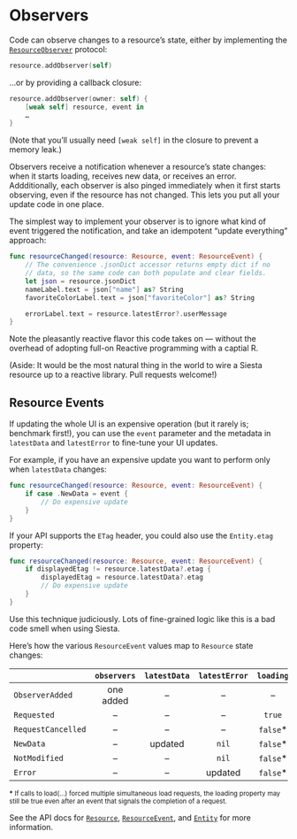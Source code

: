 # Observers

Code can observe changes to a resource’s state, either by implementing the [`ResourceObserver`](https://bustoutsolutions.github.io/siesta/api/Protocols/ResourceObserver.html) protocol:

```swift
resource.addObserver(self)
```

…or by providing a callback closure:

```swift
resource.addObserver(owner: self) {
    [weak self] resource, event in
    …
}
```

(Note that you’ll usually need `[weak self]` in the closure to prevent a memory leak.)

Observers receive a notification whenever a resource’s state changes: when it starts loading, receives new data, or receives an error. Addditionally, each observer is also pinged immediately when it first starts observing, even if the resource has not changed. This lets you put all your update code in one place.

The simplest way to implement your observer is to ignore what kind of event triggered the notification, and take an idempotent “update everything” approach:

```swift
func resourceChanged(resource: Resource, event: ResourceEvent) {
    // The convenience .jsonDict accessor returns empty dict if no
    // data, so the same code can both populate and clear fields.
    let json = resource.jsonDict
    nameLabel.text = json["name"] as? String
    favoriteColorLabel.text = json["favoriteColor"] as? String

    errorLabel.text = resource.latestError?.userMessage
}
```

Note the pleasantly reactive flavor this code takes on — without the overhead of adopting full-on Reactive programming with a captial R.

(Aside: It would be the most natural thing in the world to wire a Siesta resource up to a reactive library. Pull requests welcome!)

## Resource Events

If updating the whole UI is an expensive operation (but it rarely is; benchmark first!), you can use the `event` parameter and the metadata in `latestData` and `latestError` to fine-tune your UI updates.

For example, if you have an expensive update you want to perform only when `latestData` changes:

```swift
func resourceChanged(resource: Resource, event: ResourceEvent) {
    if case .NewData = event {
        // Do expensive update
    }
}
```

If your API supports the `ETag` header, you could also use the `Entity.etag` property:

```swift
func resourceChanged(resource: Resource, event: ResourceEvent) {
    if displayedEtag != resource.latestData?.etag {
        displayedEtag = resource.latestData?.etag
        // Do expensive update
    }
}
```

Use this technique judiciously. Lots of fine-grained logic like this is a bad code smell when using Siesta.

Here’s how the various `ResourceEvent` values map to `Resource` state changes:

|                    | `observers`    | `latestData` | `latestError` | `loading` | `timestamp` |
|:-------------------|:--------------:|:------------:|:-------------:|:---------:|:-----------:|
| `ObserverAdded`    |  one added     |  –           |  –            |  –        |  –          |
| `Requested`        |  –             |  –           |  –            | `true`    |  –          |
| `RequestCancelled` |  –             |  –           |  –            | `false`*  |  –          |
| `NewData`          |  –             |  updated     | `nil`         | `false`*  |  updated    |
| `NotModified`      |  –             |  –           | `nil`         | `false`*  |  updated    |
| `Error`            |  –             |  –           |  updated      | `false`*  |  updated    |

<small><strong>*</strong> If calls to load(...) forced multiple simultaneous load requests, the loading property may still be true even after an event that signals the completion of a request.</small>

See the API docs for [`Resource`](https://bustoutsolutions.github.io/siesta/api/Classes/Resource.html#/Observing%20Resources), [`ResourceEvent`](http://bustoutsolutions.github.io/siesta/api/Enums/ResourceEvent.html), and [`Entity`](http://bustoutsolutions.github.io/siesta/api/Structs/Entity.html) for more information.
